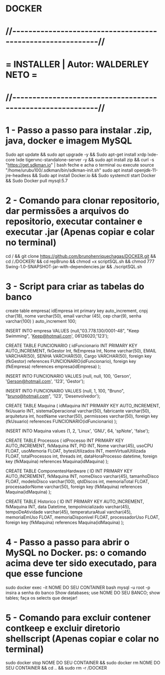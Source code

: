 # DOCKER
# //-----------------------------------------------------------//
# = INSTALLER | Autor: WALDERLEY NETO =
# //-----------------------------------------------------------//
# 1 - Passo a passo para instalar .zip, java, docker e imagem MySQL
Sudo apt update && sudo apt upgrade -y && Sudo apt-get install xrdp lxde-core lxde tigervnc-standalone-server -y && sudo apt install zip && curl -s "https://get.sdkman.io" | bash
feche e acha o terminal ou execute source "/home/urubu100/.sdkman/bin/sdkman-init.sh"
sudo apt install openjdk-11-jre-headless && Sudo apt install Docker.io && Sudo systemctl start Docker && Sudo Docker pull mysql:5.7
# 2 - Comando para clonar repositorio, dar permissões a arquivos do repositorio, executar container e executar .jar (Apenas copiar e colar no terminal)
cd / && git clone https://github.com/brunohenriquechagas/DOCKER.git && cd /./DOCKER/ && cd repBruno && chmod +x scriptSQL.sh && chmod 777 Swing-1.0-SNAPSHOT-jar-with-dependencies.jar && ./scriptSQL.sh

# 3 - Script para criar as tabelas do banco
create table empresa(
    idEmpresa int primary key auto_increment,
    cnpj char(18),
    nome varchar(50),
    email varchar (45),
    cep char(9),
    senha varchar(100)
) auto_increment 100;

INSERT INTO empresa VALUES 
(null,"03.778.130/0001-48", "Keep Swimming", 'Keep@hotmail.com', 06126020,'123');

CREATE TABLE FUNCIONARIO (
    idFuncionario INT PRIMARY KEY AUTO_INCREMENT,
    fkGestor Int,
    fkEmpresa Int,
    Nome varchar(50),
    EMAIL VARCHAR(50),
    SENHA VARCHAR(50),
    Cargo VARCHAR(50),
    foreign key (fkGestor) references FUNCIONARIO(idFuncionario),
    foreign key (fkEmpresa) references empresa(idEmpresa)
);

INSERT INTO FUNCIONARIO VALUES (null, null, 100, 'Gerson', 'Gerson@hotmail.com', '123', 'Gestor');

INSERT INTO FUNCIONARIO VALUES (null, 1, 100, "Bruno", "bruno@hotmail.com", '123', 'Desenvolvedor');

CREATE TABLE Maquina (
    idMaquina INT PRIMARY KEY AUTO_INCREMENT,
    fkUsuario INT,
    sistemaOperacional varchar(50),
    fabricante varchar(50),
    arquitetura int,
    hostName varchar(50),
    permissoes varchar(50),
    foreign key (fkUsuario) references FUNCIONARIO(idFuncionario)
);

INSERT INTO Maquina values (1, 2, 'Linux', 'GNU', 64, 'spNote', 'false');

CREATE TABLE Processos (
    idProcesso INT PRIMARY KEY AUTO_INCREMENT,
    fkMaquina INT,
    PID INT,
    Nome varchar(45),
    usoCPU FLOAT,
    usoMemoria FLOAT,
    bytesUtilizados INT,
    memVirtualUtilizada FLOAT,
    totalProcessos int,
    threads int,
    dataHoraProcesso datetime,
    foreign key (fkMaquina) references Maquina(idMaquina)
);

CREATE TABLE ComponentesHardware (
    ID INT PRIMARY KEY AUTO_INCREMENT,
    fkMaquina INT,
    nomeDisco varchar(45),
    tamanhoDisco FLOAT,
    modeloDisco varchar(100),
    qtdDiscos int,
    memoriaTotal FLOAT,
    processadorNome varchar(50),
    foreign key (fkMaquina) references Maquina(idMaquina)
);

CREATE TABLE Historico (
    ID INT PRIMARY KEY AUTO_INCREMENT,
    fkMaquina INT,
    data Datetime,
    tempoInicializado varchar(45),
    tempoDeAtividade varchar(45),
    temperaturaAtual varchar(45),
    memoriaEmUso FLOAT,
    memoriaDisponivel FLOAT,
    processadorUso FLOAT,
    foreign key (fkMaquina) references Maquina(idMaquina)
);
# 4 - Passo a passo para abrir o MySQL no Docker. ps: o comando acima deve ter sido executado, para que esse funcione
sudo docker exec -it NOME DO SEU CONTAINER bash
mysql -u root -p
insira a senha do banco
Show databases;
use NOME DO SEU BANCO;
show tables;
faça os selects que desejar!

# 5 - Comando para excluir contener contkeep e excluir diretorio shellscript (Apenas copiar e colar no terminal)
sudo docker stop NOME DO SEU CONTAINER && sudo docker rm NOME DO SEU CONTAINER && cd .. && sudo rm -r /DOCKER